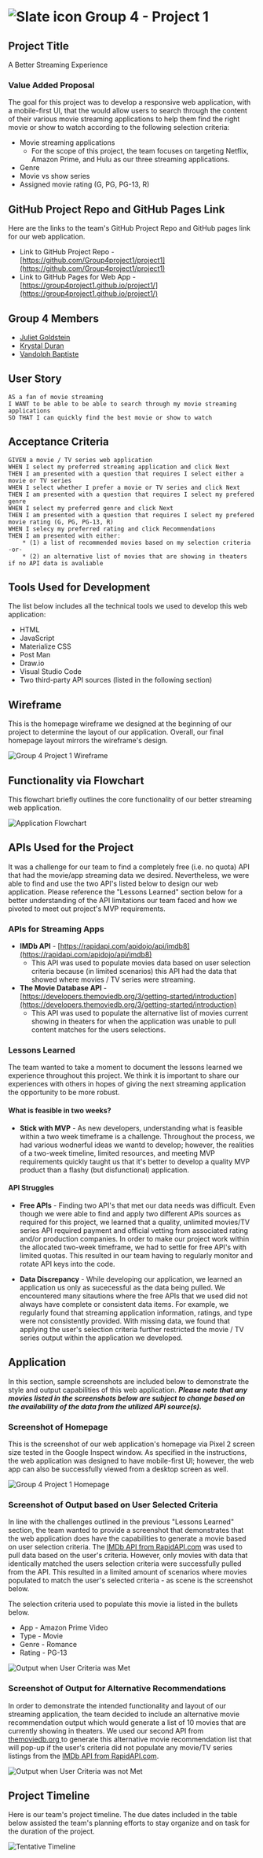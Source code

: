 # ![Slate icon](./Assets/Images/repo_icon.jpg) Group 4 - Project 1

## Project Title

A Better Streaming Experience

### Value Added Proposal

The goal for this project was to develop a responsive web application, with a mobile-first UI, that the would allow users to search through the content of their various movie streaming applications to help them find the right movie or show to watch according to the following selection criteria:

- Movie streaming applications
  - For the scope of this project, the team focuses on targeting Netflix, Amazon Prime, and Hulu as our three streaming applications.
- Genre
- Movie vs show series
- Assigned movie rating (G, PG, PG-13, R)

## GitHub Project Repo and GitHub Pages Link

Here are the links to the team's GitHub Project Repo and GitHub pages link for our web application.

- Link to GitHub Project Repo - [https://github.com/Group4project1/project1](https://github.com/Group4project1/project1)
- Link to GitHub Pages for Web App - [https://group4project1.github.io/project1/](https://group4project1.github.io/project1/)

## Group 4 Members

- [Juliet Goldstein](https://github.com/julietg19)
- [Krystal Duran](https://github.com/KEDuran)
- [Vandolph Baptiste](https://github.com/vandolph44)

## User Story

```
AS a fan of movie streaming
I WANT to be able to be able to search through my movie streaming applications
SO THAT I can quickly find the best movie or show to watch

```

## Acceptance Criteria

```
GIVEN a movie / TV series web application
WHEN I select my preferred streaming application and click Next
THEN I am presented with a question that requires I select either a movie or TV series
WHEN I select whether I prefer a movie or TV series and click Next
THEN I am presented with a question that requires I select my prefered genre
WHEN I select my preferred genre and click Next
THEN I am presented with a question that requires I select my prefered movie rating (G, PG, PG-13, R)
WHEN I selecy my preferred rating and click Recommendations
THEN I am presented with either:
    * (1) a list of recommended movies based on my selection criteria  -or-
    * (2) an alternative list of movies that are showing in theaters if no API data is avaliable
```

## Tools Used for Development

The list below includes all the technical tools we used to develop this web application:

- HTML
- JavaScript
- Materialize CSS
- Post Man
- Draw.io
- Visual Studio Code
- Two third-party API sources (listed in the following section)

## Wireframe

This is the homepage wireframe we designed at the beginning of our project to determine the layout of our application. Overall, our final homepage layout mirrors the wireframe's design.

![Group 4 Project 1 Wireframe](./Assets/Images/App_Wireframe.png)

## Functionality via Flowchart

This flowchart briefly outlines the core functionality of our better streaming web application.

![Application Flowchart](./Assets/Images/AppFlowchart.png)

## APIs Used for the Project

It was a challenge for our team to find a completely free (i.e. no quota) API that had the movie/app streaming data we desired. Nevertheless, we were able to find and use the two API's listed below to design our web application. Please reference the "Lessons Learned" section below for a better understanding of the API limitations our team faced and how we pivoted to meet out project's MVP requirements.

### APIs for Streaming Apps

- **IMDb API** - [https://rapidapi.com/apidojo/api/imdb8](https://rapidapi.com/apidojo/api/imdb8)
  - This API was used to populate movies data based on user selection criteria because (in limited scenarios) this API had the data that showed where movies / TV series were streaming.
- **The Movie Database API** - [https://developers.themoviedb.org/3/getting-started/introduction](https://developers.themoviedb.org/3/getting-started/introduction)
  - This API was used to populate the alternative list of movies current showing in theaters for when the application was unable to pull content matches for the users selections.

### Lessons Learned

The team wanted to take a moment to document the lessons learned we experience throughout this project. We think it is important to share our experiences with others in hopes of giving the next streaming application the opportunity to be more robust.

#### What is feasible in two weeks?

- **Stick with MVP** - As new developers, understanding what is feasible within a two week timeframe is a challenge. Throughout the process, we had various wodnerful ideas we wantd to develop; however, the realities of a two-week timeline, limited resources, and meeting MVP requirements quickly taught us that it's better to develop a quality MVP product than a flashy (but disfunctional) application.

#### API Struggles

- **Free APIs** - Finding two API's that met our data needs was difficult. Even though we were able to find and apply two different APIs sources as required for this project, we learned that a quality, unlimited movies/TV series API required payment and official vetting from associated rating and/or production companies. In order to make our project work within the allocated two-week timeframe, we had to settle for free API's with limited quotas. This resulted in our team having to regularly monitor and rotate API keys into the code.

- **Data Discrepancy** - While developing our application, we learned an application us only as sucecessful as the data being pulled. We encountered many sitautions where the free APIs that we used did not always have complete or consistent data items. For example, we regularly found that streaming application information, ratings, and type were not consistently provided. With missing data, we found that applying the user's selection criteria further restricted the movie / TV series output within the application we developed.

## Application

In this section, sample screenshots are included below to demonstrate the style and output capabilities of this web application. **_Please note that any movies listed in the screenshots below are subject to change based on the availability of the data from the utilized API source(s)._**

### Screenshot of Homepage

This is the screenshot of our web application's homepage via Pixel 2 screen size tested in the Google Inspect window. As specified in the instructions, the web application was designed to have mobile-first UI; however, the web app can also be successfully viewed from a desktop screen as well.

![Group 4 Project 1 Homepage](./Assets/Images/homepage.png)

### Screenshot of Output based on User Selected Criteria

In line with the challenges outlined in the previous "Lessons Learned" section, the team wanted to provide a screenshot that demonstrates that the web application does have the capabilities to generate a movie based on user selection criteria. The [IMDb API from RapidAPI.com](https://rapidapi.com/apidojo/api/imdb8) was used to pull data based on the user's criteria. However, only movies with data that identically matched the users selection criteria were successfully pulled from the API. This resulted in a limited amount of scenarios where movies populated to match the user's selected criteria - as scene is the screenshot below.

The selection criteria used to populate this movie ia listed in the bullets below.

- App - Amazon Prime Video
- Type - Movie
- Genre - Romance
- Rating - PG-13

![Output when User Criteria was Met](./Assets/Images/criteriaOutput.png)

### Screenshot of Output for Alternative Recommendations

In order to demonstrate the intended functionality and layout of our streaming application, the team decided to include an alternative movie recommendation output which would generate a list of 10 movies that are currently showing in theaters. We used our second API from [themoviedb.org ](https://developers.themoviedb.org/3/getting-started/introduction) to generate this alternative movie recommendation list that will pop-up if the user's criteria did not populate any movie/TV series listings from the [IMDb API from RapidAPI.com](https://rapidapi.com/apidojo/api/imdb8).

![Output when User Criteria was not Met](./Assets/Images/altOutput.png)

## Project Timeline

Here is our team's project timeline. The due dates included in the table below assisted the team's planning efforts to stay organize and on task for the duration of the project.

![Tentative Timeline](./Assets/Images/Timeline.png)
